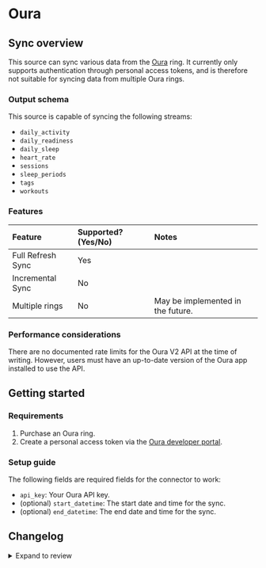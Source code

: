 # Oura

## Sync overview

This source can sync various data from the [Oura](https://ouraring.com/) ring.
It currently only supports authentication through personal access tokens, and
is therefore not suitable for syncing data from multiple Oura rings.

### Output schema

This source is capable of syncing the following streams:

- `daily_activity`
- `daily_readiness`
- `daily_sleep`
- `heart_rate`
- `sessions`
- `sleep_periods`
- `tags`
- `workouts`

### Features

| Feature           | Supported? \(Yes/No\) | Notes                             |
|:------------------|:----------------------|:----------------------------------|
| Full Refresh Sync | Yes                   |                                   |
| Incremental Sync  | No                    |                                   |
| Multiple rings    | No                    | May be implemented in the future. |

### Performance considerations

There are no documented rate limits for the Oura V2 API at the time of writing.
However, users must have an up-to-date version of the Oura app installed to use
the API.

## Getting started

### Requirements

1. Purchase an Oura ring.
2. Create a personal access token via the
   [Oura developer portal](https://cloud.ouraring.com/personal-access-tokens).

### Setup guide

The following fields are required fields for the connector to work:

- `api_key`: Your Oura API key.
- (optional) `start_datetime`: The start date and time for the sync.
- (optional) `end_datetime`: The end date and time for the sync.

## Changelog

<details>
  <summary>Expand to review</summary>

| Version | Date       | Pull Request                                             | Subject                                     |
|:--------|:-----------|:---------------------------------------------------------|:--------------------------------------------|
| 0.2.16 | 2025-03-01 | [55018](https://github.com/airbytehq/airbyte/pull/55018) | Update dependencies |
| 0.2.15 | 2025-02-23 | [54570](https://github.com/airbytehq/airbyte/pull/54570) | Update dependencies |
| 0.2.14 | 2025-02-15 | [53984](https://github.com/airbytehq/airbyte/pull/53984) | Update dependencies |
| 0.2.13 | 2025-02-08 | [53452](https://github.com/airbytehq/airbyte/pull/53452) | Update dependencies |
| 0.2.12 | 2025-02-01 | [52973](https://github.com/airbytehq/airbyte/pull/52973) | Update dependencies |
| 0.2.11 | 2025-01-25 | [52510](https://github.com/airbytehq/airbyte/pull/52510) | Update dependencies |
| 0.2.10 | 2025-01-18 | [51860](https://github.com/airbytehq/airbyte/pull/51860) | Update dependencies |
| 0.2.9 | 2025-01-11 | [51342](https://github.com/airbytehq/airbyte/pull/51342) | Update dependencies |
| 0.2.8 | 2024-12-28 | [50736](https://github.com/airbytehq/airbyte/pull/50736) | Update dependencies |
| 0.2.7 | 2024-12-21 | [50226](https://github.com/airbytehq/airbyte/pull/50226) | Update dependencies |
| 0.2.6 | 2024-12-14 | [49658](https://github.com/airbytehq/airbyte/pull/49658) | Update dependencies |
| 0.2.5 | 2024-12-12 | [49319](https://github.com/airbytehq/airbyte/pull/49319) | Update dependencies |
| 0.2.4 | 2024-12-11 | [49050](https://github.com/airbytehq/airbyte/pull/49050) | Starting with this version, the Docker image is now rootless. Please note that this and future versions will not be compatible with Airbyte versions earlier than 0.64 |
| 0.2.3 | 2024-11-04 | [48189](https://github.com/airbytehq/airbyte/pull/48189) | Update dependencies |
| 0.2.2 | 2024-10-29 | [47800](https://github.com/airbytehq/airbyte/pull/47800) | Update dependencies |
| 0.2.1 | 2024-10-28 | [47576](https://github.com/airbytehq/airbyte/pull/47576) | Update dependencies |
| 0.2.0 | 2024-08-19 | [44409](https://github.com/airbytehq/airbyte/pull/44409) | Refactor connector to manifest-only format |
| 0.1.14 | 2024-08-17 | [44271](https://github.com/airbytehq/airbyte/pull/44271) | Update dependencies |
| 0.1.13 | 2024-08-12 | [43788](https://github.com/airbytehq/airbyte/pull/43788) | Update dependencies |
| 0.1.12 | 2024-08-10 | [43633](https://github.com/airbytehq/airbyte/pull/43633) | Update dependencies |
| 0.1.11 | 2024-08-03 | [43287](https://github.com/airbytehq/airbyte/pull/43287) | Update dependencies |
| 0.1.10 | 2024-07-20 | [42356](https://github.com/airbytehq/airbyte/pull/42356) | Update dependencies |
| 0.1.9 | 2024-07-13 | [41850](https://github.com/airbytehq/airbyte/pull/41850) | Update dependencies |
| 0.1.8 | 2024-07-10 | [41519](https://github.com/airbytehq/airbyte/pull/41519) | Update dependencies |
| 0.1.7 | 2024-07-09 | [41264](https://github.com/airbytehq/airbyte/pull/41264) | Update dependencies |
| 0.1.6 | 2024-07-06 | [40951](https://github.com/airbytehq/airbyte/pull/40951) | Update dependencies |
| 0.1.5 | 2024-06-25 | [40450](https://github.com/airbytehq/airbyte/pull/40450) | Update dependencies |
| 0.1.4 | 2024-06-22 | [40097](https://github.com/airbytehq/airbyte/pull/40097) | Update dependencies |
| 0.1.3 | 2024-06-04 | [39072](https://github.com/airbytehq/airbyte/pull/39072) | [autopull] Upgrade base image to v1.2.1 |
| 0.1.2 | 2024-05-30 | [38399](https://github.com/airbytehq/airbyte/pull/38399) | [autopull] base image + poetry + up_to_date |
| 0.1.1 | 2024-05-28 | [38688](https://github.com/airbytehq/airbyte/pull/38688) | Make connector builder compatible |
| 0.1.0 | 2022-10-20 | [18224](https://github.com/airbytehq/airbyte/pull/18224) | New source |

</details>
